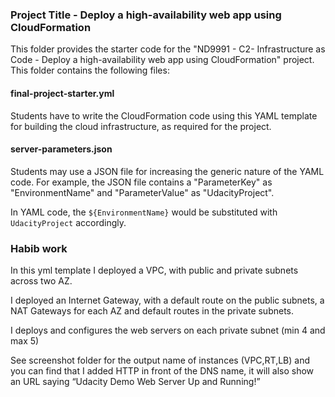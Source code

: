 ### Project Title - Deploy a high-availability web app using CloudFormation
This folder provides the starter code for the "ND9991 - C2- Infrastructure as Code - Deploy a high-availability web app using CloudFormation" project. This folder contains the following files:


#### final-project-starter.yml
Students have to write the CloudFormation code using this YAML template for building the cloud infrastructure, as required for the project. 

#### server-parameters.json
Students may use a JSON file for increasing the generic nature of the YAML code. For example, the JSON file contains a "ParameterKey" as "EnvironmentName" and "ParameterValue" as "UdacityProject". 

In YAML code, the `${EnvironmentName}` would be substituted with `UdacityProject` accordingly.


### Habib work
In this yml template I deployed a VPC, with public and private subnets  across two AZ. 
    
I deployed an Internet Gateway, with a default route on the public subnets, a NAT Gateways for each AZ and default routes in the private subnets.
    
I deploys and configures the web servers on each private subnet (min 4 and max 5)

See screenshot folder for the output name of instances (VPC,RT,LB) and you can find that I added HTTP in front of the DNS name, it will also show an URL saying “Udacity Demo Web Server Up and Running!”